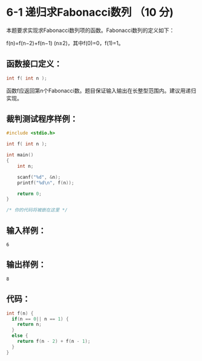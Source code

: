 # 6-1 递归求Fabonacci数列 （10 分)
本题要求实现求Fabonacci数列项的函数。Fabonacci数列的定义如下：


f(n)=f(n−2)+f(n−1) (n≥2)，其中f(0)=0，f(1)=1。


## 函数接口定义：
```c
int f( int n );
```


函数f应返回第n个Fabonacci数。题目保证输入输出在长整型范围内。建议用递归实现。


## 裁判测试程序样例：
```c
#include <stdio.h>

int f( int n );

int main()
{
    int n;

    scanf("%d", &n);
    printf("%d\n", f(n));

    return 0;
}

/* 你的代码将被嵌在这里 */
```


## 输入样例：
```
6
```


## 输出样例：
```
8
```

## 代码：
```c
int f(n) {
  if(n == 0|| n == 1) {
    return n;
  }
  else {
    return f(n - 2) + f(n - 1);
  }
}
```
